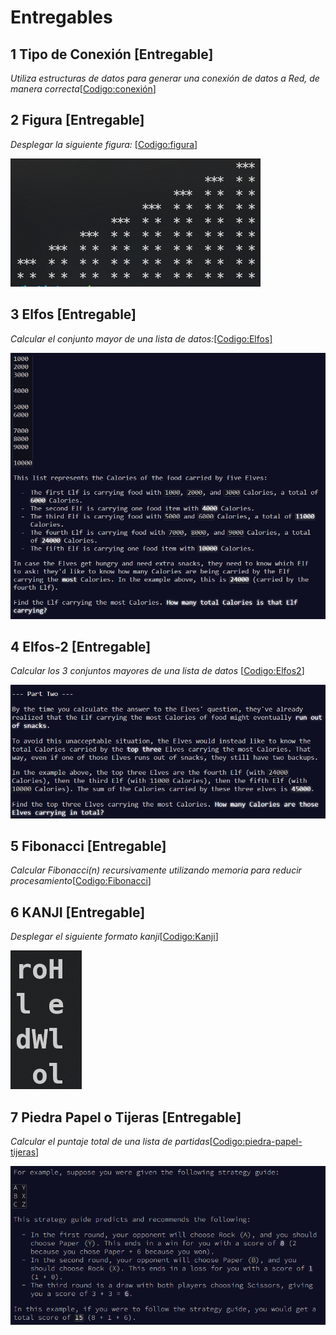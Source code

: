 # Entregables 

## 1 Tipo de Conexión [Entregable]

*Utiliza estructuras de datos para generar una conexión de datos a Red, de manera correcta*[[Codigo:conexión](https://github.com/batista-eduardo-mat/batista/blob/main/Entregables/wifi.xcplaygroundpage/Contents.swift)]

## 2 Figura [Entregable]

*Desplegar la siguiente figura:* [[Codigo:figura](https://github.com/batista-eduardo-mat/batista/blob/main/Entregables/3%20figura%20***.xcplaygroundpage/Contents.swift)]

![f](https://github.com/batista-eduardo-mat/batista/blob/main/img/Figura.PNG)

## 3 Elfos [Entregable]

*Calcular el conjunto mayor de una lista de datos:*[[Codigo:Elfos]](https://github.com/batista-eduardo-mat/batista/blob/main/Entregables/5%20Elfos%20E1.xcplaygroundpage/Contents.swift)

![E1](https://github.com/batista-eduardo-mat/batista/blob/main/img/Elfos-1.PNG)

## 4 Elfos-2 [Entregable]

*Calcular los 3 conjuntos mayores de una lista de datos* [[Codigo:Elfos2](https://github.com/batista-eduardo-mat/batista/blob/main/Entregables/6%20Elfos%20E2%20Suma%20Calorias.xcplaygroundpage/Contents.swift)]

![E2](https://github.com/batista-eduardo-mat/batista/blob/main/img/Elfos-2.PNG)
## 5 Fibonacci [Entregable]

*Calcular Fibonacci(n) recursivamente utilizando memoria para reducir procesamiento*[[Codigo:Fibonacci](https://github.com/batista-eduardo-mat/batista/blob/main/Entregables/8%20fibonacci%20memoria.xcplaygroundpage/Contents.swift)]

## 6 KANJI [Entregable]

*Desplegar el siguiente formato kanji*[[Codigo:Kanji](https://github.com/batista-eduardo-mat/batista/blob/main/Entregables/8%20fibonacci%20memoria.xcplaygroundpage/Contents.swift)]

![k](https://github.com/batista-eduardo-mat/batista/blob/main/img/kanji.PNG)

## 7 Piedra Papel o Tijeras [Entregable]

*Calcular el puntaje total de una lista de partidas*[[Codigo:piedra-papel-tijeras](https://github.com/batista-eduardo-mat/batista/tree/main/Entregables/piedrea%20papel%20tijeras.xcplaygroundpage)]

![P](https://github.com/batista-eduardo-mat/batista/blob/main/img/piedra-papel-tijeras.PNG)

